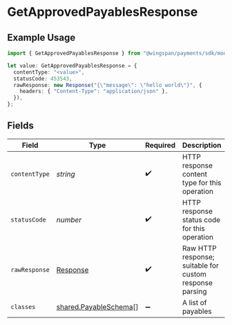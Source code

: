 # GetApprovedPayablesResponse

## Example Usage

```typescript
import { GetApprovedPayablesResponse } from "@wingspan/payments/sdk/models/operations";

let value: GetApprovedPayablesResponse = {
  contentType: "<value>",
  statusCode: 453543,
  rawResponse: new Response("{\"message\": \"hello world\"}", {
    headers: { "Content-Type": "application/json" },
  }),
};
```

## Fields

| Field                                                                 | Type                                                                  | Required                                                              | Description                                                           |
| --------------------------------------------------------------------- | --------------------------------------------------------------------- | --------------------------------------------------------------------- | --------------------------------------------------------------------- |
| `contentType`                                                         | *string*                                                              | :heavy_check_mark:                                                    | HTTP response content type for this operation                         |
| `statusCode`                                                          | *number*                                                              | :heavy_check_mark:                                                    | HTTP response status code for this operation                          |
| `rawResponse`                                                         | [Response](https://developer.mozilla.org/en-US/docs/Web/API/Response) | :heavy_check_mark:                                                    | Raw HTTP response; suitable for custom response parsing               |
| `classes`                                                             | [shared.PayableSchema](../../../sdk/models/shared/payableschema.md)[] | :heavy_minus_sign:                                                    | A list of payables                                                    |
